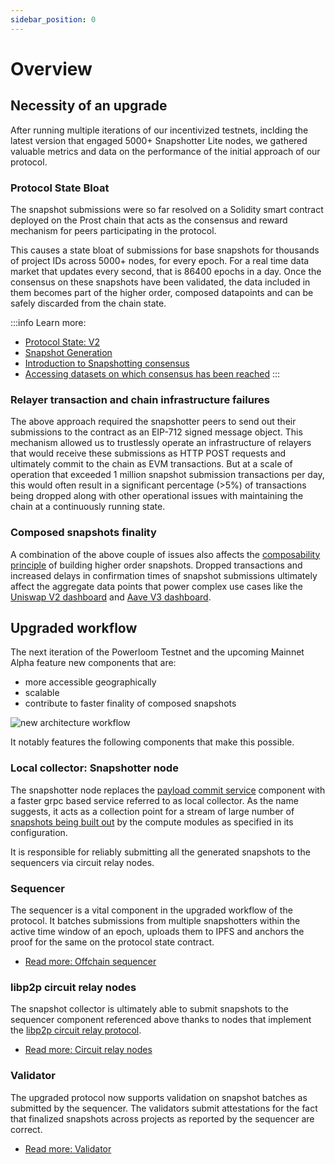 ```yaml
---
sidebar_position: 0
---
```


# Overview


## Necessity of an upgrade

After running multiple iterations of our incentivized testnets, inclding the latest version that engaged 5000+ Snapshotter Lite nodes, we gathered valuable metrics and data on the performance of the initial approach of our protocol.

### Protocol State Bloat

The snapshot submissions were so far resolved on a Solidity smart contract deployed on the Prost chain that acts as the consensus and reward mechanism for peers participating in the protocol. 

This causes a state bloat of submissions for base snapshots for thousands of project IDs across 5000+ nodes, for every epoch. For a real time data market that updates every second, that is 86400 epochs in a day. Once the consensus on these snapshots have been validated, the data included in them becomes part of the higher order, composed datapoints and can be safely discarded from the chain state.

:::info
Learn more:

* [Protocol State: V2](/docs/Protocol/Specifications/state-v2.md)
* [Snapshot Generation](/docs/Protocol/Specifications/Snapshotter/snapshot-build.md)
* [Introduction to Snapshotting consensus](/docs/build-with-powerloom/snapshotter-node/introduction)
* [Accessing datasets on which consensus has been reached](/docs/build-with-powerloom/snapshotter-node/data)
:::

### Relayer transaction and chain infrastructure failures

The above approach required the snapshotter peers to send out their submissions to the contract as an EIP-712 signed message object. This mechanism allowed us to trustlessly operate an infrastructure of relayers that would receive these submissions as HTTP POST requests and ultimately commit to the chain as EVM transactions. But at a scale of operation that exceeded 1 million snapshot submission transactions per day, this would often result in a significant percentage (>5%) of transactions being dropped along with other operational issues with maintaining the chain at a continuously running state.

### Composed snapshots finality

A combination of the above couple of issues also affects the [composability principle](/docs/Protocol/data-composition.md) of building higher order snapshots. Dropped transactions and increased delays in confirmation times of snapshot submissions ultimately affect the aggregate data points that power complex use cases like the [Uniswap V2 dashboard](/docs/build-with-powerloom/use-cases/existing-implementations/uniswap-dashboard/) and [Aave V3 dashboard](/docs/build-with-powerloom/use-cases/existing-implementations/aavev3-dashboard/).


## Upgraded workflow

The next iteration of the Powerloom Testnet and the upcoming Mainnet Alpha feature new components that are:

* more accessible geographically
* scalable
* contribute to faster finality of composed snapshots

![new architecture workflow](/images/new_architecture_workflow.png)

It notably features the following components that make this possible.

### Local collector: Snapshotter node

The snapshotter node replaces the [payload commit service](/docs/Protocol/Specifications/Snapshotter/payload-commit-service.md) component with a faster grpc based service referred to as local collector. As the name suggests, it acts as a collection point for a stream of large number of [snapshots being built out](/docs/Protocol/Specifications/Snapshotter/snapshot-build.md) by the compute modules as specified in its configuration.

It is responsible for reliably submitting all the generated snapshots to the sequencers via circuit relay nodes.

### Sequencer

The sequencer is a vital component in the upgraded workflow of the protocol. It batches submissions from multiple snapshotters within the active time window of an epoch, uploads them to IPFS and anchors the proof for the same on the protocol state contract. 

* [Read more: Offchain sequencer](./sequencer.md)

### libp2p circuit relay nodes

The snapshot collector is ultimately able to submit snapshots to the sequencer component referenced above thanks to nodes that implement the [libp2p circuit relay protocol](https://docs.libp2p.io/concepts/nat/circuit-relay/).

* [Read more: Circuit relay nodes](./relay.md)

### Validator

The upgraded protocol now supports validation on snapshot batches as submitted by the sequencer. The validators submit attestations for the fact that finalized snapshots across projects as reported by the sequencer are correct.

* [Read more: Validator](./validator.md)